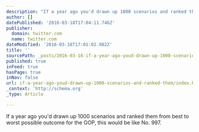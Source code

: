 ```yaml
---
description: "If a year ago you'd drawn up 1000 scenarios and ranked them from best to worst possible outcome for the GOP, this would be like No. 997."
author: []
datePublished: '2016-03-18T17:04:11.746Z'
publisher:
  domain: twitter.com
  name: twitter.com
dateModified: '2016-03-18T17:01:02.982Z'
title: ''
sourcePath: _posts/2016-03-18-if-a-year-ago-youd-drawn-up-1000-scenarios-and-ranked-them.md
published: true
inFeed: true
hasPage: true
inNav: false
url: if-a-year-ago-youd-drawn-up-1000-scenarios-and-ranked-them/index.html
_context: 'http://schema.org'
_type: Article

---
```

If a year ago you'd drawn up 1000 scenarios and ranked them from best to worst possible outcome for the GOP, this would be like No. 997\.